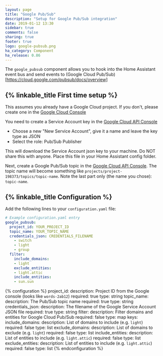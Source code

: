 ```yaml
---
layout: page
title: "Google Pub/Sub"
description: "Setup for Google Pub/Sub integration"
date: 2019-01-12 13:30
sidebar: true
comments: false
sharing: true
footer: true
logo: google-pubsub.png
ha_category: Component
ha_release: 0.86
---
```


The `google_pubsub` component allows you to hook into the Home Assistant event bus and send events to (Google Cloud Pub/Sub)[https://cloud.google.com/pubsub/docs/overview]

## {% linkable_title First time setup %}

This assumes you already have a Google Cloud project. If you don't, please create one in the [Google Cloud Console](https://console.cloud.google.com/projectcreate)

You need to create a Service Account key in the [Google Cloud API Console](https://console.cloud.google.com/apis/credentials/serviceaccountkey)
- Choose a new "New Service Account", give it a name and leave the key type as JSON
- Select the role: Pub/Sub Publisher 

This will download the Service Account json key to your machine. Do NOT share this with anyone. Place this file in your Home Assistant config folder.

Next, create a Google Pub/Sub topic in the [Google Cloud API Console](https://console.cloud.google.com/cloudpubsub/topicList). The topic name will become something like `projects/project-198373/topics/topic-name`. Note the last part only (the name you chose): `topic-name`.


## {% linkable_title Configuration %}

Add the following lines to your `configuration.yaml` file:

```yaml
# Example configuration.yaml entry
google_pubsub:
  project_id: YOUR_PROJECT_ID
  topic_name: YOUR_TOPIC_NAME
  credentials_json: CREDENTIALS_FILENAME
    - switch
    - light
    - group
  filter:
    include_domains:
    - light
    exclude_entities:
    - light.attic
    include_entities:
    - sun.sun
```

{% configuration %}
project_id:
  description: Project ID from the Google console (looks like `words-2ab12`)
  required: true
  type: string
topic_name:
  description: The Pub/Sub topic name
  required: true
  type: string
credentials_json:
  description: The filename of the Google Service Account JSON file
  required: true
  type: string
filter:
  description: Filter domains and entities for Google Cloud Pub/Sub
  required: false
  type: map
  keys:
    include_domains:
      description: List of domains to include (e.g. `light`)
      required: false
      type: list
    exclude_domains:
      description: List of domains to exclude (e.g. `light`)
      required: false
      type: list
    include_entities:
      description: List of entities to include (e.g. `light.attic`)
      required: false
      type: list
    exclude_entities:
      description: List of entities to include (e.g. `light.attic`)
      required: false
      type: list
{% endconfiguration %}


